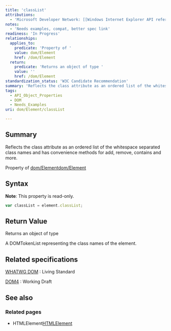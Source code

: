 ```yaml
---
title: 'classList'
attributions:
  - 'Microsoft Developer Network: [[Windows Internet Explorer API reference](http://msdn.microsoft.com/en-us/library/ie/hh828809%28v=vs.85%29.aspx) Article]'
notes:
  - 'Needs examples, compat, better spec link'
readiness: 'In Progress'
relationships:
  applies_to:
    predicate: 'Property of '
    value: dom/Element
    href: /dom/Element
  return:
    predicate: 'Returns an object of type '
    value: ''
    href: /dom/Element
standardization_status: 'W3C Candidate Recommendation'
summary: 'Reflects the class attribute as an ordered list of the whitespace separated class names and has convenience methods for add, remove, contains and more.'
tags:
  - API_Object_Properties
  - DOM
  - Needs_Examples
uri: dom/Element/classList

---
```

## Summary

Reflects the class attribute as an ordered list of the whitespace separated class names and has convenience methods for add, remove, contains and more.

Property of [dom/Element](/dom/Element)[dom/Element](/dom/Element)

## Syntax

**Note**: This property is read-only.

``` js
var classList = element.classList;
```

## Return Value

Returns an object of type

A DOMTokenList representing the class names of the element.

## Related specifications

[WHATWG DOM](http://dom.spec.whatwg.org/)
:   Living Standard

[DOM4](http://www.w3.org/TR/dom/)
:   Working Draft

## See also

### Related pages

-   HTMLElement[HTMLElement](/dom/HTMLElement)
